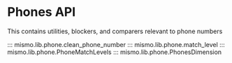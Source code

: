 # Phones API

This contains utilities, blockers, and comparers relevant to phone numbers

::: mismo.lib.phone.clean_phone_number
::: mismo.lib.phone.match_level
::: mismo.lib.phone.PhoneMatchLevels
::: mismo.lib.phone.PhonesDimension